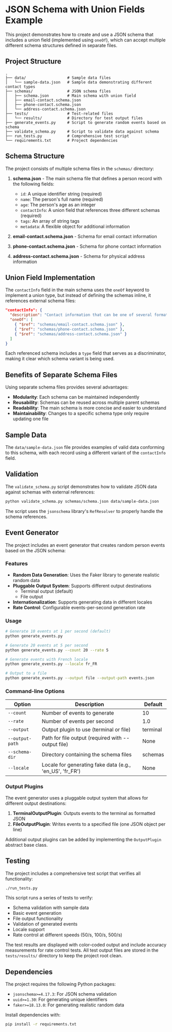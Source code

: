 # JSON Schema with Union Fields Example

This project demonstrates how to create and use a JSON schema that includes a union field (implemented using `oneOf`), which can accept multiple different schema structures defined in separate files.

## Project Structure

```
.
├── data/                  # Sample data files
│   └── sample-data.json   # Sample data demonstrating different contact types
├── schemas/               # JSON schema files
│   ├── schema.json        # Main schema with union field
│   ├── email-contact.schema.json
│   ├── phone-contact.schema.json
│   └── address-contact.schema.json
├── tests/                 # Test-related files
│   └── results/           # Directory for test output files
├── generate_events.py     # Script to generate random events based on schema
├── validate_schema.py     # Script to validate data against schema
├── run_tests.py           # Comprehensive test script
└── requirements.txt       # Project dependencies
```

## Schema Structure

The project consists of multiple schema files in the `schemas/` directory:

1. **schema.json** - The main schema file that defines a person record with the following fields:
   - `id`: A unique identifier string (required)
   - `name`: The person's full name (required)
   - `age`: The person's age as an integer
   - `contactInfo`: A union field that references three different schemas (required)
   - `tags`: An array of string tags
   - `metadata`: A flexible object for additional information

2. **email-contact.schema.json** - Schema for email contact information
3. **phone-contact.schema.json** - Schema for phone contact information
4. **address-contact.schema.json** - Schema for physical address information

## Union Field Implementation

The `contactInfo` field in the main schema uses the `oneOf` keyword to implement a union type, but instead of defining the schemas inline, it references external schema files:

```json
"contactInfo": {
  "description": "Contact information that can be one of several formats",
  "oneOf": [
    { "$ref": "schemas/email-contact.schema.json" },
    { "$ref": "schemas/phone-contact.schema.json" },
    { "$ref": "schemas/address-contact.schema.json" }
  ]
}
```

Each referenced schema includes a `type` field that serves as a discriminator, making it clear which schema variant is being used.

## Benefits of Separate Schema Files

Using separate schema files provides several advantages:
- **Modularity**: Each schema can be maintained independently
- **Reusability**: Schemas can be reused across multiple parent schemas
- **Readability**: The main schema is more concise and easier to understand
- **Maintainability**: Changes to a specific schema type only require updating one file

## Sample Data

The `data/sample-data.json` file provides examples of valid data conforming to this schema, with each record using a different variant of the `contactInfo` field.

## Validation

The `validate_schema.py` script demonstrates how to validate JSON data against schemas with external references:

```bash
python validate_schema.py schemas/schema.json data/sample-data.json
```

The script uses the `jsonschema` library's `RefResolver` to properly handle the schema references.

## Event Generator

The project includes an event generator that creates random person events based on the JSON schema:

### Features

- **Random Data Generation**: Uses the Faker library to generate realistic random data
- **Pluggable Output System**: Supports different output destinations
  - Terminal output (default)
  - File output
- **Internationalization**: Supports generating data in different locales
- **Rate Control**: Configurable events-per-second generation rate

### Usage

```bash
# Generate 10 events at 1 per second (default)
python generate_events.py

# Generate 20 events at 5 per second
python generate_events.py --count 20 --rate 5

# Generate events with French locale
python generate_events.py --locale fr_FR

# Output to a file
python generate_events.py --output file --output-path events.json
```

### Command-line Options

| Option | Description | Default |
|--------|-------------|---------|
| `--count` | Number of events to generate | 10 |
| `--rate` | Number of events per second | 1.0 |
| `--output` | Output plugin to use (terminal or file) | terminal |
| `--output-path` | Path for file output (required with --output file) | None |
| `--schema-dir` | Directory containing the schema files | schemas |
| `--locale` | Locale for generating fake data (e.g., 'en_US', 'fr_FR') | None |

### Output Plugins

The event generator uses a pluggable output system that allows for different output destinations:

1. **TerminalOutputPlugin**: Outputs events to the terminal as formatted JSON
2. **FileOutputPlugin**: Writes events to a specified file (one JSON object per line)

Additional output plugins can be added by implementing the `OutputPlugin` abstract base class.

## Testing

The project includes a comprehensive test script that verifies all functionality:

```bash
./run_tests.py
```

This script runs a series of tests to verify:
- Schema validation with sample data
- Basic event generation
- File output functionality
- Validation of generated events
- Locale support
- Rate control at different speeds (50/s, 100/s, 500/s)

The test results are displayed with color-coded output and include accuracy measurements for rate control tests. All test output files are stored in the `tests/results/` directory to keep the project root clean.

## Dependencies

The project requires the following Python packages:
- `jsonschema>=4.17.3`: For JSON schema validation
- `uuid>=1.30`: For generating unique identifiers
- `faker>=18.13.0`: For generating realistic random data

Install dependencies with:
```bash
pip install -r requirements.txt
``` 
